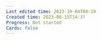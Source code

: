 ```yaml
---
Last edited time: 2023-10-04T08:19
Created time: 2023-08-15T14:37
Progress: Not started
Cards: false
---
```

